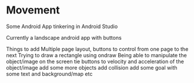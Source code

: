 # Movement
Some Android App tinkering in Android Studio

Currently a landscape android app with buttons 

Things to add 
Multiple page layout, buttons to control from one page to the next
Trying to draw a rectangle using ondraw
Being able to manipulate the object/image on the screen
tie buttons to velocity and acceleration of the object/image
add some more objects
add collision
add some goal with some text and background/map etc
